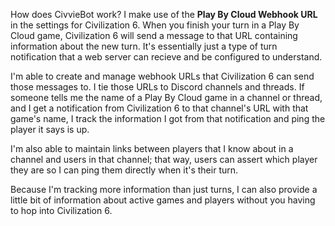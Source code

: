 How does CivvieBot work?
I make use of the **Play By Cloud Webhook URL** in the settings for Civilization 6. When you finish your turn in a Play By Cloud game, Civilization 6 will send a message to that URL containing information about the new turn. It's essentially just a type of turn notification that a web server can recieve and be configured to understand.

I'm able to create and manage webhook URLs that Civilization 6 can send those messages to. I tie those URLs to Discord channels and threads. If someone tells me the name of a Play By Cloud game in a channel or thread, and I get a notification from Civilization 6 to that channel's URL with that game's name, I track the information I got from that notification and ping the player it says is up.

I'm also able to maintain links between players that I know about in a channel and users in that channel; that way, users can assert which player they are so I can ping them directly when it's their turn.

Because I'm tracking more information than just turns, I can also provide a little bit of information about active games and players without you having to hop into Civilization 6.